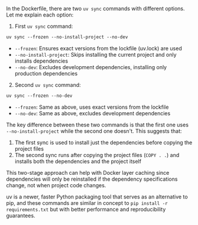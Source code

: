 In the Dockerfile, there are two `uv sync` commands with different options. Let me explain each option:

1. First `uv sync` command:
```dockerfile
uv sync --frozen --no-install-project --no-dev
```
- `--frozen`: Ensures exact versions from the lockfile (uv.lock) are used
- `--no-install-project`: Skips installing the current project and only installs dependencies
- `--no-dev`: Excludes development dependencies, installing only production dependencies

2. Second `uv sync` command:
```dockerfile
uv sync --frozen --no-dev
```
- `--frozen`: Same as above, uses exact versions from the lockfile
- `--no-dev`: Same as above, excludes development dependencies

The key difference between these two commands is that the first one uses `--no-install-project` while the second one doesn't. This suggests that:
1. The first sync is used to install just the dependencies before copying the project files
2. The second sync runs after copying the project files (`COPY . .`) and installs both the dependencies and the project itself

This two-stage approach can help with Docker layer caching since dependencies will only be reinstalled if the dependency specifications change, not when project code changes.

uv is a newer, faster Python packaging tool that serves as an alternative to pip, and these commands are similar in concept to `pip install -r requirements.txt` but with better performance and reproducibility guarantees.
